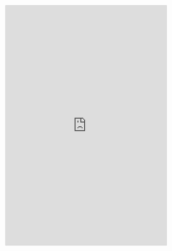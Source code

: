 <iframe src="https://public.zenkit.com/collections/o1LeoQRdJP4/views/83OncgxhU_?hide=filters,workspaceLists,listName" style="width: 100%; min-height: 750px;background: transparent; border: 1px solid #ccc;" allowfullscreen><a href="https://public.zenkit.com/collections/o1LeoQRdJP4/views/83OncgxhU_?hide=filters,workspaceLists,listName" target="_blank">Your browser doesn't support iframes. Click here to open the content in a new tab.</a></iframe>
